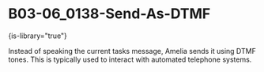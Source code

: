 # B03-06_0138-Send-As-DTMF

{is-library="true"}

<snippet id="B03-06_0138-Send-As-DTMF_snippet">



Instead of speaking the current tasks message, Amelia sends it using DTMF tones. This is typically used to interact with automated telephone systems.


</snippet>